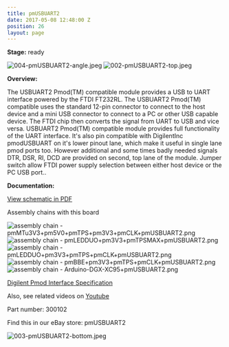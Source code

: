 ```yaml
---
title: pmUSBUART2
date: 2017-05-08 12:48:00 Z
position: 26
layout: page
---
```


**Stage:** ready

![004-pmUSBUART2-angle.jpeg](/uploads/pmUSBUART2/004-pmUSBUART2-angle.jpeg)
![002-pmUSBUART2-top.jpeg](/uploads/pmUSBUART2/002-pmUSBUART2-top.jpeg)

**Overview:**

The USBUART2 Pmod(TM) compatible module provides a USB to UART interface powered by the FTDI FT232RL. The USBUART2 Pmod(TM) compatible uses the standard 12-pin connector to connect to the host device and a mini USB connector to connect to a PC or other USB capable device. The FTDI chip then converts the signal from UART to USB and vice versa. USBUART2 Pmod(TM) compatible module provides full functionality of the UART interface. It's also pin compatible with DigilentInc pmodUSBUART on it's lower pinout lane, which make it useful in single lane pmod ports too. However additional and some times badly needed signals DTR, DSR, RI, DCD are provided on second, top lane of the module. Jumper switch allow FTDI power supply selection between either host device or the PC USB port..

**Documentation:**

[View schematic in PDF](/uploads/pmUSBUART2/SCH-pmodUSBUART2.pdf)

Assembly chains with this board

![assembly chain - pmMTu3V3+pm5V0+pmTPS+pm3V3+pmCLK+pmUSBUART2.png](/uploads/pmUSBUART2/assembly%20chain%20-%20pmMTu3V3+pm5V0+pmTPS+pm3V3+pmCLK+pmUSBUART2.png)
![assembly chain - pmLEDDUO+pm3V3+pmTPSMAX+pmUSBUART2.png](/uploads/pmUSBUART2/assembly%20chain%20-%20pmLEDDUO+pm3V3+pmTPSMAX+pmUSBUART2.png)
![assembly chain - pmLEDDUO+pm3V3+pmTPS+pmCLK+pmUSBUART2.png](/uploads/pmUSBUART2/assembly%20chain%20-%20pmLEDDUO+pm3V3+pmTPS+pmCLK+pmUSBUART2.png)
![assembly chain - pmBBE+pm3V3+pmTPS+pmCLK+pmUSBUART2.png](/uploads/pmUSBUART2/assembly%20chain%20-%20pmBBE+pm3V3+pmTPS+pmCLK+pmUSBUART2.png)
![assembly chain - Arduino-DGX-XC95+pmUSBUART2.png](/uploads/pmUSBUART2/assembly%20chain%20-%20Arduino-DGX-XC95+pmUSBUART2.png)

[Digilent Pmod Interface Specification](/uploads/pmUSBUART2/Digilent-Pmod_%20Interface_Specification.pdf)

Also, see related videos on 
[Youtube](https://www.youtube.com/playlist?list=PLPUxs94yXWxeZDNQxIju9g5CzF7z85aAK)

Part number: 300102

Find this in our eBay store: pmUSBUART2

![003-pmUSBUART2-bottom.jpeg](/uploads/pmUSBUART2/003-pmUSBUART2-bottom.jpeg)
